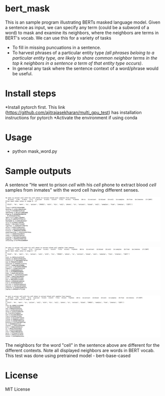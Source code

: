 # bert_mask

This is an sample program illustrating BERTs masked language model. 
Given a sentence as input, we can specify any term (could be a subword of a word) to mask and examine its neighbors, where the neighbors are terms in BERT's vocab.
We can use this for a variety of tasks
* To fill in missing puncuations in a sentence. 
* To harvest phrases of a particular entity type _(all phrases beloing to a particular entity type, are likely to share common neighbor terms in the top k neighbors in a sentence a term of that entity type occurs)_. 
* In general any task where the sentence context of a word/phrase would be useful. 

# Install steps
*Install pytorch first. This link (https://github.com/ajitrajasekharan/multi_gpu_test)   has installation instructions for pytorch
*Activate the environment if using conda

# Usage 
* python mask_word.py

# Sample outputs
A sentence "He went to prison _cell_ with his _cell_ phone to extract blood _cell_ samples from inmates" with the word cell having different senses. 

![Output of mask_word.py - 1 of 3](1.png) 

![Output of mask_word.py - 2 of 3](2.png) 

![Output of mask_word.py - 3 of 3](3.png) 

The neighbors for the word "cell" in the sentence above are different for the different contexts. Note all displayed neighbors are words in BERT vocab. This test was done using pretrained model - bert-base-cased


# License

MIT License
